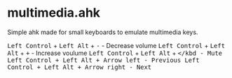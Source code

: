 # multimedia.ahk
Simple ahk made for small keyboards to emulate multimedia keys.


<kbd>Left Control</kbd> + <kbd>Left Alt</kbd> + <kbd>-</kbd> - Decrease volume
<kbd>Left Control</kbd> + <kbd>Left Alt</kbd> + <kbd>+</kbd> - Increase voulume
<kbd>Left Control</kbd> + <kbd>Left Alt</kbd> + <kbd>\</kbd - Mute
<kbd>Left Control</kbd> + <kbd>Left Alt</kbd> + <kbd>Arrow left</kbd> - Previous
<kbd>Left Control</kbd> + <kbd>Left Alt</kbd> + <kbd>Arrow right</kbd> - Next
                                                
